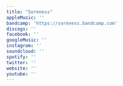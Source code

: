 ```yaml
---
title: "Soreness"
appleMusic: ''
bandcamp: 'https://soreness.bandcamp.com'
discogs: ''
facebook: ''
googleMusic: ''
instagram: ''
soundcloud: ''
spotify: ''
twitter: ''
website: ''
youtube: ''
---
```

